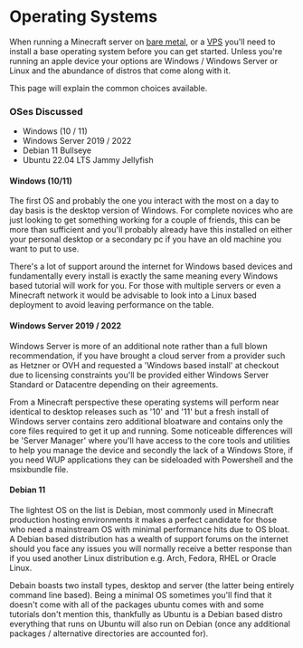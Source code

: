 # Operating Systems

When running a Minecraft server on [bare metal](types-of-hosting.md####Bare%20Metal%20/%20VDS), or a [VPS](types-of-hosting.md####Virtual%20Private%20Servers) you'll need to install a base operating system before you can get started. Unless you're running an apple device your options are Windows / Windows Server or Linux and the abundance of distros that come along with it.

This page will explain the common choices available.

### OSes Discussed
- Windows (10 / 11)
- Windows Server 2019 / 2022
- Debian 11 Bullseye
- Ubuntu 22.04 LTS Jammy Jellyfish

#### Windows (10/11)

The first OS and probably the one you interact with the most on a day to day basis is the desktop version of Windows. For complete novices who are just looking to get something working for a couple of friends, this can be more than sufficient and you'll probably already have this installed on either your personal desktop or a secondary pc if you have an old machine you want to put to use.

There's a lot of support around the internet for Windows based devices and fundamentally every install is exactly the same meaning every Windows based tutorial will work for you. For those with multiple servers or even a Minecraft network it would be advisable to look into a Linux based deployment to avoid leaving performance on the table.

#### Windows Server 2019 / 2022

Windows Server is more of an additional note rather than a full blown recommendation, if you have brought a cloud server from a provider such as Hetzner or OVH and requested a 'Windows based install' at checkout due to licensing constraints you'll be provided either Windows Server Standard or Datacentre depending on their agreements.

From a Minecraft perspective these operating systems will perform near identical to desktop releases such as '10' and '11' but a fresh install of Windows server contains zero additional bloatware and contains only the core files required to get it up and running. Some noticeable differences will be 'Server Manager' where you'll have access to the core tools and utilities to help you manage the device and secondly the lack of a Windows Store, if you need WUP applications they can be sideloaded with Powershell and the msixbundle file.

#### Debian 11

The lightest OS on the list is Debian, most commonly used in Minecraft production hosting environments it makes a perfect candidate for those who need a mainstream OS with minimal performance hits due to OS bloat.  A Debian based distribution has a wealth of support forums on the internet should you face any issues you will normally receive a better response than if you used another Linux distribution e.g. Arch, Fedora, RHEL or Oracle Linux.

Debain boasts two install types, desktop and server (the latter being entirely command line based). Being a minimal OS sometimes you'll find that it doesn't come with all of the packages ubuntu comes with and some tutorials don't mention this,  thankfully as Ubuntu is a Debian based distro everything that runs on Ubuntu will also run on Debian (once any additional packages / alternative directories are accounted for).
